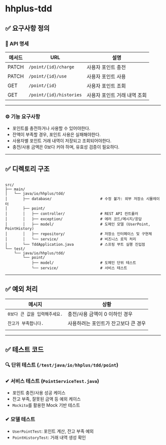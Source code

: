# hhplus-tdd

## ✅ 요구사항 정의

### 🔗 API 명세

| 메서드 | URL | 설명 |
| --- | --- | --- |
| PATCH | `/point/{id}/charge` | 사용자 포인트 충전 |
| PATCH | `/point/{id}/use` | 사용자 포인트 사용 |
| GET | `/point/{id}` | 사용자 포인트 조회 |
| GET | `/point/{id}/histories` | 사용자 포인트 거래 내역 조회 |

---

### ⚙️ 기능 요구사항

- 포인트를 충전하거나 사용할 수 있어야한다.
- 잔액이 부족할 경우, 포인트 사용은 실패해야한다.
- 사용자별 포인트 거래 내역이 저장되고 조회되어야한다.
- 충전/사용 금액은 0보다 커야 하며, 유효성 검증이 필요하다.

---

## ✅ 디렉토리 구조

```

src/
├── main/
│   └── java/io/hhplus/tdd/
│       ├── database/                      # 수정 불가: 외부 저장소 시뮬레이터
│       ├── point/
│       │   ├── controller/                # REST API 컨트롤러
│       │   ├── exception/                 # 에러 코드/메시지/응답
│       │   ├── model/                     # 도메인 모델 (UserPoint, PointHistory)
│       │   ├── repository/                # 저장소 인터페이스 및 구현체
│       │   └── service/                   # 비즈니스 로직 처리
│       └── TddApplication.java            # 스프링 부트 실행 진입점
└── test/
    └── java/io/hhplus/tdd/
        └── point/
            ├── model/                     # 도메인 단위 테스트
            └── service/                   # 서비스 테스트

```

---

## ✅ 예외 처리

| 메시지 | 상황 |
| --- | --- |
| `0보다 큰 값을 입력해주세요.` | 충전/사용 금액이 0 이하인 경우 |
| `잔고가 부족합니다.` | 사용하려는 포인트가 잔고보다 큰 경우 |
|  |  |

---

## ✅ 테스트 코드

### 🔍 단위 테스트 (`/test/java/io/hhplus/tdd/point`)

### ✔ 서비스 테스트 (`PointServiceTest.java`)

- 포인트 충전/사용 성공 케이스
- 잔고 부족, 잘못된 금액 등 예외 케이스
- `Mockito`를 활용한 Mock 기반 테스트

### ✔ 모델 테스트

- `UserPointTest`: 포인트 계산, 잔고 부족 예외
- `PointHistoryTest`: 거래 내역 생성 확인
